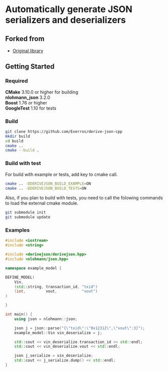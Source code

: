# Automatically generate JSON serializers and deserializers

## Forked from

- [Original library](https://github.com/trading-rs/derive-json-cpp)

## Getting Started

### Required

**CMake** 3.10.0 or higher for building  
**nlohmann_json** 3.2.0  
**Boost** 1.76 or higher  
**GoogleTest** 1.10 for tests  

### Build

```sh
git clone https://github.com/Exerros/derive-json-cpp
mkdir build
cd build
cmake ..
cmake --build .
```

### Build with test  
  
For build with example or tests, add key to cmake call.

```sh
cmake .. -DDERIVEJSON_BUILD_EXAMPLE=ON
cmake .. -DDERIVEJSON_BUILD_TESTS=ON
```

Also, if you plan to build with tests, you need to call the folowing commands to
load the external cmake module.

```sh
git submodule init
git submodule update
```

### Examples

```C++
#include <iostream>
#include <string>

#include <derivejson/derivejson.hpp>
#include <nlohmann/json.hpp>

namespace example_model {

DEFINE_MODEL(
    Vin,
    (std::string, transaction_id, "txid")
    (int,         vout,           "vout")
)

}

int main() {
    using json = nlohmann::json;

    json j = json::parse("{\"txid\":\"0x12312\",\"vout\":3}");
    example_model::Vin vin_deserialize = j;

    std::cout << vin_deserialize.transaction_id << std::endl;
    std::cout << vin_deserialize.vout << std::endl;

    json j_serialize = vin_deserialize;
    std::cout << j_serialize.dump() << std::endl;
}
```

